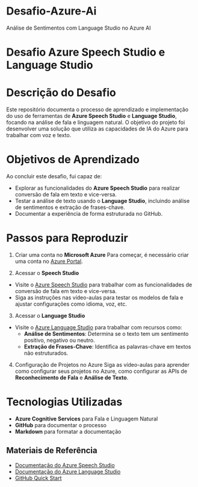 # Desafio-Azure-Ai
Análise de Sentimentos com Language Studio no Azure AI

# Desafio Azure Speech Studio e Language Studio

# Descrição do Desafio
Este repositório documenta o processo de aprendizado e implementação do uso de ferramentas de **Azure Speech Studio** e **Language Studio**, focando na análise de fala e linguagem natural. O objetivo do projeto foi desenvolver uma solução que utiliza as capacidades de IA do Azure para trabalhar com voz e texto.

# Objetivos de Aprendizado
Ao concluir este desafio, fui capaz de:
- Explorar as funcionalidades do **Azure Speech Studio** para realizar conversão de fala em texto e vice-versa.
- Testar a análise de texto usando o **Language Studio**, incluindo análise de sentimentos e extração de frases-chave.
- Documentar a experiência de forma estruturada no GitHub.

# Passos para Reproduzir

 1. Criar uma conta no **Microsoft Azure**
Para começar, é necessário criar uma conta no [Azure Portal](https://portal.azure.com/).

 2. Acessar o **Speech Studio**
- Visite o [Azure Speech Studio](https://speech.microsoft.com) para trabalhar com as funcionalidades de conversão de fala em texto e vice-versa.
- Siga as instruções nas vídeo-aulas para testar os modelos de fala e ajustar configurações como idioma, voz, etc.

 3. Acessar o **Language Studio**
- Visite o [Azure Language Studio](https://language.cognitive.azure.com) para trabalhar com recursos como:
  - **Análise de Sentimentos**: Determina se o texto tem um sentimento positivo, negativo ou neutro.
  - **Extração de Frases-Chave**: Identifica as palavras-chave em textos não estruturados.

 4. Configuração de Projetos no Azure
Siga as vídeo-aulas para aprender como configurar seus projetos no Azure, como configurar as APIs de **Reconhecimento de Fala** e **Análise de Texto**.

# Tecnologias Utilizadas
- **Azure Cognitive Services** para Fala e Linguagem Natural
- **GitHub** para documentar o processo
- **Markdown** para formatar a documentação

## Materiais de Referência
- [Documentação do Azure Speech Studio](https://learn.microsoft.com/en-us/azure/cognitive-services/speech-service)
- [Documentação do Azure Language Studio](https://learn.microsoft.com/en-us/azure/cognitive-services/language-service)
- [GitHub Quick Start](https://guides.github.com/activities/hello-world/)
